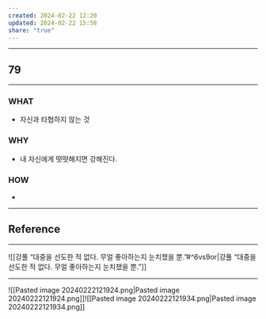 ```yaml
---
created: 2024-02-22 12:20
updated: 2024-02-22 15:58
share: "true"
---
```


---
## 79
---
### WHAT
- 자신과 타협하지 않는 것
### WHY
- 내 자신에게 떳떳해지면 강해진다.
### HOW
- 
---




## Reference
---
![[강풀  “대중을 선도한 적 없다. 무얼 좋아하는지 눈치챘을 뿐.”#^6vs9or|강풀  “대중을 선도한 적 없다. 무얼 좋아하는지 눈치챘을 뿐.”]]

---

![[Pasted image 20240222121924.png|Pasted image 20240222121924.png]]![[Pasted image 20240222121934.png|Pasted image 20240222121934.png]]